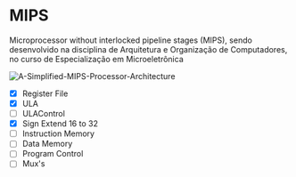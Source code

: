 # MIPS
Microprocessor without interlocked pipeline stages (MIPS), sendo desenvolvido na disciplina de Arquitetura e Organização de Computadores, no curso de Especialização em Microeletrônica

![A-Simplified-MIPS-Processor-Architecture](https://github.com/user-attachments/assets/a8ed6f78-aaac-46fb-963e-7d64da6194f1)


- [x] Register File
- [x] ULA
- [ ] ULAControl
- [x] Sign Extend 16 to 32
- [ ] Instruction Memory
- [ ] Data Memory
- [ ] Program Control
- [ ] Mux's
